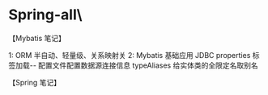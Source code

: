 # Spring-all\

【Mybatis 笔记】

1: ORM 半自动、轻量级、关系映射关
2: Mybatis 基础应用
   JDBC properties 标签加载-- 配置文件配置数据源连接信息
   typeAliases 给实体类的全限定名取别名

【Spring 笔记】




